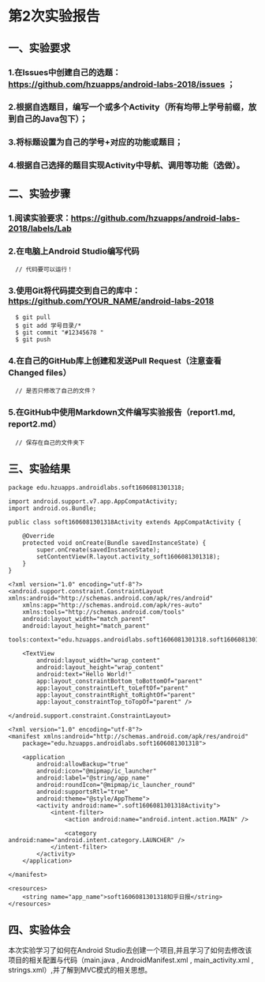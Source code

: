 # 第2次实验报告

## 一、实验要求

### 1.在Issues中创建自己的选题：https://github.com/hzuapps/android-labs-2018/issues ；

### 2.根据自选题目，编写一个或多个Activity（所有均带上学号前缀，放到自己的Java包下）；

### 3.将标题设置为自己的学号+对应的功能或题目；

### 4.根据自己选择的题目实现Activity中导航、调用等功能（选做）。

## 二、实验步骤

### 1.阅读实验要求：https://github.com/hzuapps/android-labs-2018/labels/Lab

### 2.在电脑上Android Studio编写代码
      // 代码要可以运行！
      
### 3.使用Git将代码提交到自己的库中：https://github.com/YOUR_NAME/android-labs-2018
      $ git pull
      $ git add 学号目录/*
      $ git commit "#12345678 "
      $ git push
      
### 4.在自己的GitHub库上创建和发送Pull Request（注意查看Changed files）
      // 是否只修改了自己的文件？
      
### 5.在GitHub中使用Markdown文件编写实验报告（report1.md, report2.md）
      // 保存在自己的文件夹下

## 三、实验结果
```
package edu.hzuapps.androidlabs.soft1606081301318;

import android.support.v7.app.AppCompatActivity;
import android.os.Bundle;

public class soft1606081301318Activity extends AppCompatActivity {

    @Override
    protected void onCreate(Bundle savedInstanceState) {
        super.onCreate(savedInstanceState);
        setContentView(R.layout.activity_soft1606081301318);
    }
}

<?xml version="1.0" encoding="utf-8"?>
<android.support.constraint.ConstraintLayout xmlns:android="http://schemas.android.com/apk/res/android"
    xmlns:app="http://schemas.android.com/apk/res-auto"
    xmlns:tools="http://schemas.android.com/tools"
    android:layout_width="match_parent"
    android:layout_height="match_parent"
    tools:context="edu.hzuapps.androidlabs.soft1606081301318.soft1606081301318Activity">

    <TextView
        android:layout_width="wrap_content"
        android:layout_height="wrap_content"
        android:text="Hello World!"
        app:layout_constraintBottom_toBottomOf="parent"
        app:layout_constraintLeft_toLeftOf="parent"
        app:layout_constraintRight_toRightOf="parent"
        app:layout_constraintTop_toTopOf="parent" />

</android.support.constraint.ConstraintLayout>

<?xml version="1.0" encoding="utf-8"?>
<manifest xmlns:android="http://schemas.android.com/apk/res/android"
    package="edu.hzuapps.androidlabs.soft1606081301318">

    <application
        android:allowBackup="true"
        android:icon="@mipmap/ic_launcher"
        android:label="@string/app_name"
        android:roundIcon="@mipmap/ic_launcher_round"
        android:supportsRtl="true"
        android:theme="@style/AppTheme">
        <activity android:name=".soft1606081301318Activity">
            <intent-filter>
                <action android:name="android.intent.action.MAIN" />

                <category android:name="android.intent.category.LAUNCHER" />
            </intent-filter>
        </activity>
    </application>

</manifest>

<resources>
    <string name="app_name">soft1606081301318知乎日报</string>
</resources>

```

## 四、实验体会
本次实验学习了如何在Android Studio去创建一个项目,并且学习了如何去修改该项目的相关配置与代码（main.java , AndroidManifest.xml , main_activity.xml , strings.xml）,并了解到MVC模式的相关思想。